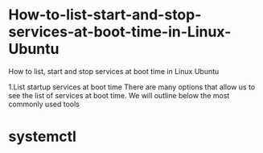 # How-to-list-start-and-stop-services-at-boot-time-in-Linux-Ubuntu
How to list, start and stop services at boot time in Linux Ubuntu

1.List startup services at boot time
There are many options that allow us to see the list of services at boot time. We will outline below the most commonly used tools 

# systemctl
